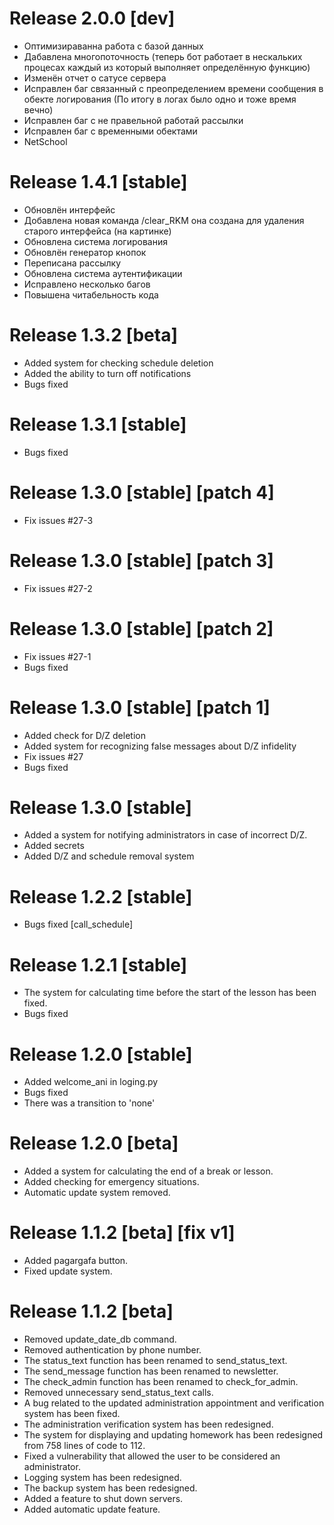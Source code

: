# Release 2.0.0 [dev]
- Оптимизираванна работа с базой данных
- Дабавлена многопоточность (теперь бот работает в нескальких процесах каждый из который выполняет определённую функцию)
- Изменён отчет о сатусе сервера
- Исправлен баг связанный с преопределением времени сообщения в обекте логирования (По итогу в логах было одно и тоже время вечно)
- Исправлен баг с не правельной работай рассылки
- Исправлен баг с временными обектами
- NetSchool

# Release 1.4.1 [stable]
- Обновлён интерфейс
- Добавлена новая команда /clear_RKM она создана для удаления старого интерфейса (на картинке)
- Обновлена система логирования
- Обновлён генератор кнопок
- Переписана рассылку
- Обновлена система аутентификации
- Исправлено несколько багов
- Повышена читабельность кода

# Release 1.3.2 [beta]
- Added system for checking schedule deletion
- Added the ability to turn off notifications
- Bugs fixed

# Release 1.3.1 [stable]
- Bugs fixed

# Release 1.3.0 [stable] [patch 4]
- Fix issues #27-3
 
# Release 1.3.0 [stable] [patch 3]
- Fix issues #27-2

# Release 1.3.0 [stable] [patch 2]
- Fix issues #27-1
- Bugs fixed

# Release 1.3.0 [stable] [patch 1]
- Added check for D/Z deletion
- Added system for recognizing false messages about D/Z infidelity
- Fix issues #27
- Bugs fixed

# Release 1.3.0 [stable]
- Added a system for notifying administrators in case of incorrect D/Z.
- Added secrets
- Added D/Z and schedule removal system

# Release 1.2.2 [stable]
- Bugs fixed \[call_schedule\]

# Release 1.2.1 [stable]
- The system for calculating time before the start of the lesson has been fixed.
- Bugs fixed

# Release 1.2.0 [stable]
- Added welcome_ani in loging.py
- Bugs fixed
- There was a transition to 'none'

# Release 1.2.0 [beta]
- Added a system for calculating the end of a break or lesson.
- Added checking for emergency situations.
- Automatic update system removed.

# Release 1.1.2 [beta] \[fix v1\]
- Added pagargafa button.
- Fixed update system.

# Release 1.1.2 [beta]
- Removed update_date_db command.
- Removed authentication by phone number.
- The status_text function has been renamed to send_status_text.
- The send_message function has been renamed to newsletter.
- The check_admin function has been renamed to check_for_admin.
- Removed unnecessary send_status_text calls.
- A bug related to the updated administration appointment and verification system has been fixed.
- The administration verification system has been redesigned.
- The system for displaying and updating homework has been redesigned from 758 lines of code to 112.
- Fixed a vulnerability that allowed the user to be considered an administrator.
- Logging system has been redesigned.
- The backup system has been redesigned.
- Added a feature to shut down servers.
- Added automatic update feature.
